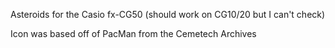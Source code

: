 Asteroids for the Casio fx-CG50 (should work on CG10/20 but I can't check)

Icon was based off of PacMan from the Cemetech Archives
